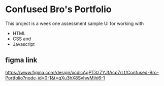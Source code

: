 # Confused Bro's Portfolio

This project is a week one assessment sample UI for working with

- HTML
- CSS and
- Javascript

## figma link

<https://www.figma.com/design/xcdlcAgPT3zZYJfAcp7rLt/Confused-Bro-Portfolio?node-id=0-1&t=qXu3hX8SvhwMjhi6-1>
